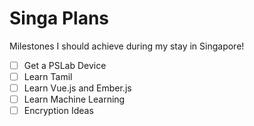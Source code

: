 # Singa Plans
Milestones I should achieve during my stay in Singapore!

- [ ] Get a PSLab Device
- [ ] Learn Tamil
- [ ] Learn Vue.js and Ember.js
- [ ] Learn Machine Learning
- [ ] Encryption Ideas
